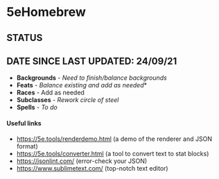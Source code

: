 # 5eHomebrew
## STATUS
## DATE SINCE LAST UPDATED:  24/09/21 
- **Backgrounds** - *Need to finish/balance backgrounds*
- **Feats** - *Balance existing and add as needed**
- **Races** - Add as needed
- **Subclasses** - *Rework circle of steel* 
- **Spells** - *To do*



#### Useful links

 - https://5e.tools/renderdemo.html (a demo of the renderer and JSON format)
 - https://5e.tools/converter.html (a tool to convert text to stat blocks)
 - https://jsonlint.com/ (error-check your JSON)
 - https://www.sublimetext.com/ (top-notch text editor)


